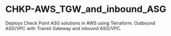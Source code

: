 # CHKP-AWS_TGW_and_inbound_ASG
Deploys Check Point ASG solutions in AWS using Terraform. Outbound ASG/VPC with Transit Gateway and inbound ASG/VPC.
